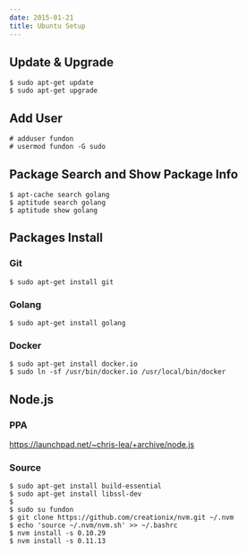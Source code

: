 ```yaml
---
date: 2015-01-21
title: Ubuntu Setup
---
```


## Update & Upgrade

```
$ sudo apt-get update
$ sudo apt-get upgrade
```


## Add User

```
# adduser fundon
# usermod fundon -G sudo
```


## Package Search and Show Package Info

```
$ apt-cache search golang
$ aptitude search golang
$ aptitude show golang
```


## Packages Install

### Git

```
$ sudo apt-get install git
```

### Golang

```
$ sudo apt-get install golang
```

### Docker

```
$ sudo apt-get install docker.io
$ sudo ln -sf /usr/bin/docker.io /usr/local/bin/docker
```

## Node.js

### PPA

https://launchpad.net/~chris-lea/+archive/node.js

### Source

```
$ sudo apt-get install build-essential
$ sudo apt-get install libssl-dev
$
$ sudo su fundon
$ git clone https://github.com/creationix/nvm.git ~/.nvm
$ echo 'source ~/.nvm/nvm.sh' >> ~/.bashrc
$ nvm install -s 0.10.29
$ nvm install -s 0.11.13
```